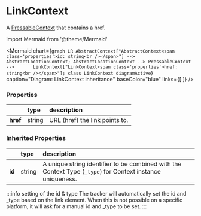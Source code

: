 # LinkContext

A [PressableContext](/taxonomy/reference/location-contexts/PressableContext) that contains a href.

import Mermaid from '@theme/Mermaid'

<Mermaid chart={`
    graph LR
      AbstractContext["AbstractContext<span class='properties'>id: string<br /></span>"] --> AbstractLocationContext;
      AbstractLocationContext --> PressableContext -->       LinkContext["LinkContext<span class='properties'>href: string<br /></span>"];
    class LinkContext diagramActive
  `}
  caption="Diagram: LinkContext inheritance"
  baseColor="blue"
  links={[
  ]}
/>

### Properties

|          | type   | description                    |
|:---------|:-------|:-------------------------------|
| **href** | string | URL (href) the link points to. |
### Inherited Properties

|        | type   | description                                                                                                |
|:-------|:-------|:-----------------------------------------------------------------------------------------------------------|
| **id** | string | A unique string identifier to be combined with the Context Type (`_type`) for Context instance uniqueness. |

:::info setting of the id & type
The tracker will automatically set the id and _type based on the link element. When this is not possible on a specific platform, it will ask for a manual id and _type to be set.
:::
